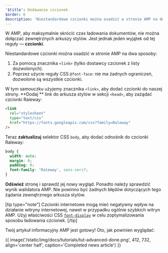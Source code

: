 ```yaml
---
'$title': Dodawanie czcionek
$order: 6
description: 'Niestandardowe czcionki można osadzić w stronie AMP na dwa sposoby: 1. Za pomocą znacznika <link>: tylko czcionki z listy dozwolonych dostawców czcionek. 2. Poprzez użycie ...'
---
```


W AMP, aby maksymalnie skrócić czas ładowania dokumentów, nie można dołączać zewnętrznych arkuszy stylów. Jest jednak jeden wyjątek od tej reguły — **czcionki**.

Niestandardowe czcionki można osadzić w stronie AMP na dwa sposoby:

1. Za pomocą znacznika `<link>` (tylko dostawcy czcionek z listy dozwolonych).
2. Poprzez użycie reguły CSS `@font-face`: nie ma żadnych ograniczeń, dozwolone są wszystkie czcionki.

W tym samouczku użyjemy znacznika `<link>`, aby dodać czcionki do naszej strony. **Dodaj ** link do arkusza stylów w sekcji `<head>`, aby zażądać czcionki Raleway:

```html
<link
  rel="stylesheet"
  type="text/css"
  href="https://fonts.googleapis.com/css?family=Raleway"
/>
```

Teraz **zaktualizuj** selektor CSS `body`, aby dodać odnośnik do czcionki Raleway:

```css
body {
  width: auto;
  margin: 0;
  padding: 0;
  font-family: 'Raleway', sans-serif;
}
```

**Odśwież** stronę i sprawdź jej nowy wygląd. Ponadto należy sprawdzić wynik walidatora AMP. Nie powinno być żadnych błędów dotyczących tego żądania zewnętrznego arkusza stylów.

[tip type="note"] Czcionki internetowe mogą mieć negatywny wpływ na działanie witryny internetowej, nawet w przypadku ogólnie szybkich witryn AMP. Użyj właściwości CSS [`font-display`](https://developer.mozilla.org/en-US/docs/Web/CSS/@font-face/font-display) w celu zoptymalizowania sposobu ładowania czcionek. [/tip]

Twój artykuł informacyjny AMP jest gotowy! Oto, jak powinien wyglądać:

{{ image('/static/img/docs/tutorials/tut-advanced-done.png', 412, 732, align='center half', caption='Completed news article') }}
